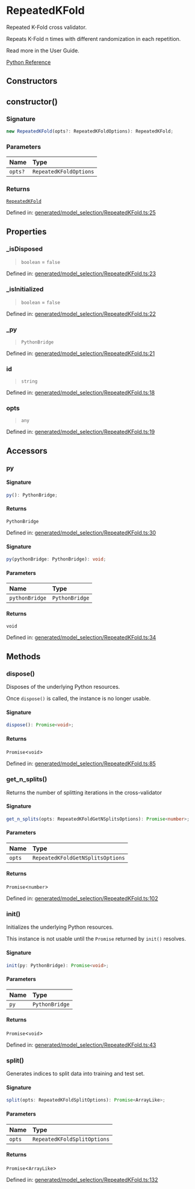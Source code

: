 # RepeatedKFold

Repeated K-Fold cross validator.

Repeats K-Fold n times with different randomization in each repetition.

Read more in the User Guide.

[Python Reference](https://scikit-learn.org/stable/modules/generated/sklearn.model_selection.RepeatedKFold.html)

## Constructors

## constructor()

### Signature

```ts
new RepeatedKFold(opts?: RepeatedKFoldOptions): RepeatedKFold;
```

### Parameters

| Name | Type |
| :------ | :------ |
| `opts?` | `RepeatedKFoldOptions` |

### Returns

[`RepeatedKFold`](RepeatedKFold.md)

Defined in:  [generated/model\_selection/RepeatedKFold.ts:25](https://github.com/transitive-bullshit/scikit-learn-ts/blob/92ab806/packages/sklearn/src/generated/model_selection/RepeatedKFold.ts#L25)

## Properties

### \_isDisposed

> `boolean`  = `false`

Defined in:  [generated/model\_selection/RepeatedKFold.ts:23](https://github.com/transitive-bullshit/scikit-learn-ts/blob/92ab806/packages/sklearn/src/generated/model_selection/RepeatedKFold.ts#L23)

### \_isInitialized

> `boolean`  = `false`

Defined in:  [generated/model\_selection/RepeatedKFold.ts:22](https://github.com/transitive-bullshit/scikit-learn-ts/blob/92ab806/packages/sklearn/src/generated/model_selection/RepeatedKFold.ts#L22)

### \_py

> `PythonBridge`

Defined in:  [generated/model\_selection/RepeatedKFold.ts:21](https://github.com/transitive-bullshit/scikit-learn-ts/blob/92ab806/packages/sklearn/src/generated/model_selection/RepeatedKFold.ts#L21)

### id

> `string`

Defined in:  [generated/model\_selection/RepeatedKFold.ts:18](https://github.com/transitive-bullshit/scikit-learn-ts/blob/92ab806/packages/sklearn/src/generated/model_selection/RepeatedKFold.ts#L18)

### opts

> `any`

Defined in:  [generated/model\_selection/RepeatedKFold.ts:19](https://github.com/transitive-bullshit/scikit-learn-ts/blob/92ab806/packages/sklearn/src/generated/model_selection/RepeatedKFold.ts#L19)

## Accessors

### py

#### Signature

```ts
py(): PythonBridge;
```

#### Returns

`PythonBridge`

Defined in:  [generated/model\_selection/RepeatedKFold.ts:30](https://github.com/transitive-bullshit/scikit-learn-ts/blob/92ab806/packages/sklearn/src/generated/model_selection/RepeatedKFold.ts#L30)

#### Signature

```ts
py(pythonBridge: PythonBridge): void;
```

#### Parameters

| Name | Type |
| :------ | :------ |
| `pythonBridge` | `PythonBridge` |

#### Returns

`void`

Defined in: [generated/model\_selection/RepeatedKFold.ts:34](https://github.com/transitive-bullshit/scikit-learn-ts/blob/92ab806/packages/sklearn/src/generated/model_selection/RepeatedKFold.ts#L34)

## Methods

### dispose()

Disposes of the underlying Python resources.

Once `dispose()` is called, the instance is no longer usable.

#### Signature

```ts
dispose(): Promise<void>;
```

#### Returns

`Promise`\<`void`\>

Defined in:  [generated/model\_selection/RepeatedKFold.ts:85](https://github.com/transitive-bullshit/scikit-learn-ts/blob/92ab806/packages/sklearn/src/generated/model_selection/RepeatedKFold.ts#L85)

### get\_n\_splits()

Returns the number of splitting iterations in the cross-validator

#### Signature

```ts
get_n_splits(opts: RepeatedKFoldGetNSplitsOptions): Promise<number>;
```

#### Parameters

| Name | Type |
| :------ | :------ |
| `opts` | `RepeatedKFoldGetNSplitsOptions` |

#### Returns

`Promise`\<`number`\>

Defined in:  [generated/model\_selection/RepeatedKFold.ts:102](https://github.com/transitive-bullshit/scikit-learn-ts/blob/92ab806/packages/sklearn/src/generated/model_selection/RepeatedKFold.ts#L102)

### init()

Initializes the underlying Python resources.

This instance is not usable until the `Promise` returned by `init()` resolves.

#### Signature

```ts
init(py: PythonBridge): Promise<void>;
```

#### Parameters

| Name | Type |
| :------ | :------ |
| `py` | `PythonBridge` |

#### Returns

`Promise`\<`void`\>

Defined in:  [generated/model\_selection/RepeatedKFold.ts:43](https://github.com/transitive-bullshit/scikit-learn-ts/blob/92ab806/packages/sklearn/src/generated/model_selection/RepeatedKFold.ts#L43)

### split()

Generates indices to split data into training and test set.

#### Signature

```ts
split(opts: RepeatedKFoldSplitOptions): Promise<ArrayLike>;
```

#### Parameters

| Name | Type |
| :------ | :------ |
| `opts` | `RepeatedKFoldSplitOptions` |

#### Returns

`Promise`\<`ArrayLike`\>

Defined in:  [generated/model\_selection/RepeatedKFold.ts:132](https://github.com/transitive-bullshit/scikit-learn-ts/blob/92ab806/packages/sklearn/src/generated/model_selection/RepeatedKFold.ts#L132)
